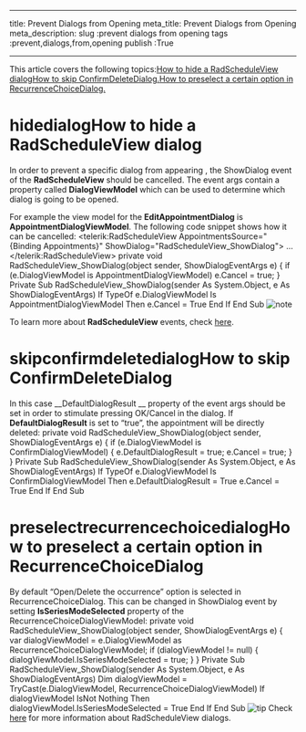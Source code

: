 ___
title: Prevent Dialogs from Opening
meta_title: Prevent Dialogs from Opening
meta_description: 
slug :prevent dialogs from opening
tags :prevent,dialogs,from,opening
publish :True
___


This article covers the following topics:[How to hide a RadScheduleView dialog](#hidedialog)[How to skip ConfirmDeleteDialog.](#skipconfirmdeletedialog)[How to preselect a certain option in RecurrenceChoiceDialog.](#preselectrecurrencechoicedialog)



# hidedialogHow to hide a RadScheduleView dialog

In order to prevent a specific dialog from appearing , the ShowDialog event of the __RadScheduleView__ should be cancelled. The event args contain a property called __DialogViewModel__ which can be used to determine which dialog is going to be opened.

For example the view model for the __EditAppointmentDialog__ is __AppointmentDialogViewModel__. The following code snippet shows how it can be cancelled:
<telerik:RadScheduleView AppointmentsSource="{Binding Appointments}" ShowDialog="RadScheduleView_ShowDialog">
…
</telerik:RadScheduleView>
private void RadScheduleView_ShowDialog(object sender, ShowDialogEventArgs e)
{
    if (e.DialogViewModel is AppointmentDialogViewModel)
        e.Cancel = true;
}
Private Sub RadScheduleView_ShowDialog(sender As System.Object, e As ShowDialogEventArgs)
    If TypeOf e.DialogViewModel Is AppointmentDialogViewModel Then
       e.Cancel = True
    End If
End Sub
    ![note](note.jpg)
    	

To learn more about __RadScheduleView__ events, check [here](DA2E2C18-FE43-486A-B8E2-055460967DE8).

# skipconfirmdeletedialogHow to skip ConfirmDeleteDialog

In this case __DefaultDialogResult __ property of the event args should be set in order to stimulate pressing OK/Cancel in the dialog. If __DefaultDialogResult__ is set to “true”, the appointment will be directly deleted:
private void RadScheduleView_ShowDialog(object sender, ShowDialogEventArgs e)
{
    if (e.DialogViewModel is ConfirmDialogViewModel)
    {
        e.DefaultDialogResult = true;
        e.Cancel = true;
    }
}
Private Sub RadScheduleView_ShowDialog(sender As System.Object, e As ShowDialogEventArgs)
    If TypeOf e.DialogViewModel Is ConfirmDialogViewModel Then
        e.DefaultDialogResult = True
        e.Cancel = True
    End If
End Sub



# preselectrecurrencechoicedialogHow to preselect  a certain option in RecurrenceChoiceDialog

By default  “Open/Delete the occurrence” option is selected in RecurrenceChoiceDialog.  This can be changed in ShowDialog event by setting __IsSeriesModeSelected__ property of the RecurrenceChoiceDialogViewModel:
private void RadScheduleView_ShowDialog(object sender, ShowDialogEventArgs e)
{
    var dialogViewModel = e.DialogViewModel as RecurrenceChoiceDialogViewModel;
    if (dialogViewModel != null)
    {
        dialogViewModel.IsSeriesModeSelected = true;
    }
}
Private Sub RadScheduleView_ShowDialog(sender As System.Object, e As ShowDialogEventArgs)
   Dim dialogViewModel = TryCast(e.DialogViewModel, RecurrenceChoiceDialogViewModel)
   If dialogViewModel IsNot Nothing Then
       dialogViewModel.IsSeriesModeSelected = True
   End If
End Sub
    ![tip](tip.jpg)
    	Check [here](85B3264C-F847-4860-95E8-45BD51423977) for more information about RadScheduleView dialogs.
